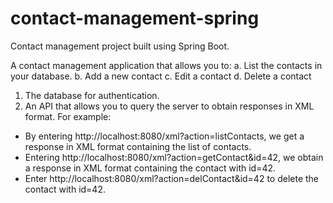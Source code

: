 # contact-management-spring
Contact management project built using Spring Boot.

A contact management application that allows you to:
a. List the contacts in your database.
b. Add a new contact
c. Edit a contact
d. Delete a contact

1. The database for authentication.
2. An API that allows you to query the server to obtain responses in XML format. For example:
- By entering http://localhost:8080/xml?action=listContacts, we get a response in XML format containing the list of contacts.
- Entering http://localhost:8080/xml?action=getContact&id=42, we obtain a response in XML format containing the contact with id=42.
- Enter http://localhost:8080/xml?action=delContact&id=42 to delete the contact with id=42.
